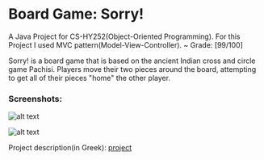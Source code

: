 # Board Game: Sorry!

A Java Project for CS-HY252(Object-Oriented Programming).
For this Project I used MVC pattern(Model-View-Controller).
~ Grade: [99/100]

Sorry! is a board game that is based on the ancient Indian cross and circle
game Pachisi. Players move their two pieces around the board, attempting to
get all of their pieces "home" the other player.


### Screenshots:

![alt text](https://github.com/JohnKond/Sorry_board_game/blob/master/screenshots/Screenshot%202021-03-31%20at%2012.29.06.png)

![alt text](https://github.com/JohnKond/Sorry_board_game/blob/master/screenshots/Screenshot%202021-03-31%20at%2012.27.26.png)


Project description(in Greek): [project](https://drive.google.com/file/d/1Ov6PeAXOCo5P_Af-J3zSZtE-Ei12IJZh/view) 